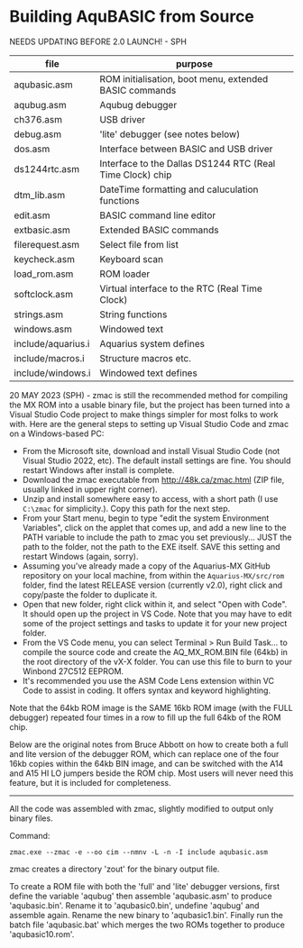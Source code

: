 Building AquBASIC from Source 
=============================

NEEDS UPDATING BEFORE 2.0 LAUNCH! - SPH

| file         |    purpose   |
|------------------|-----------------------------------------------------------|
| aqubasic.asm     | ROM initialisation, boot menu, extended BASIC commands |
| aqubug.asm       | Aqubug debugger |
| ch376.asm        | USB driver |
| debug.asm        | 'lite' debugger (see notes below) |
| dos.asm          | Interface between BASIC and USB driver |
| ds1244rtc.asm    | Interface to the Dallas DS1244 RTC (Real Time Clock) chip |
| dtm_lib.asm      | DateTime formatting and caluculation functions |
| edit.asm         | BASIC command line editor |
| extbasic.asm     | Extended BASIC commands  |
| filerequest.asm  | Select file from list  |
| keycheck.asm     | Keyboard scan |
| load_rom.asm     | ROM loader  |
| softclock.asm    | Virtual interface to the RTC (Real Time Clock) |
| strings.asm       | String functions |
| windows.asm      | Windowed text |
| include/aquarius.i       | Aquarius system defines |
| include/macros.i         | Structure macros etc. |
| include/windows.i        | Windowed text defines     |   

20 MAY 2023 (SPH) - zmac is still the recommended method for compiling the MX ROM into a usable binary file, but the project has been turned into a Visual Studio Code project to make things simpler for most folks to work with. Here are the general steps to setting up Visual Studio Code and zmac on a Windows-based PC:
  - From the Microsoft site, download and install Visual Studio Code (not Visual Studio 2022, etc). The default install settings are fine. You should restart Windows after install is complete.
  - Download the zmac executable from http://48k.ca/zmac.html (ZIP file, usually linked in upper right corner).
  - Unzip and install somewhere easy to access, with a short path (I use `C:\zmac` for simplicity.). Copy this path for the next step.
  - From your Start menu, begin to type "edit the system Environment Variables", click on the applet that comes up, and add a new line to the PATH variable to include the path to zmac you set previously... JUST the path to the folder, not the path to the EXE itself. SAVE this setting and restart Windows (again, sorry).
  - Assuming you've already made a copy of the Aquarius-MX GitHub repository on your local machine, from within the `Aquarius-MX/src/rom` folder, find the latest RELEASE version (currently v2.0), right click and copy/paste the folder to duplicate it.
  - Open that new folder, right click within it, and select "Open with Code". It should open up the project in VS Code. Note that you may have to edit some of the project settings and tasks to update it for your new project folder.
  - From the VS Code menu, you can select Terminal > Run Build Task... to compile the source code and create the AQ_MX_ROM.BIN file (64kb) in the root directory of the vX-X folder. You can use this file to burn to your Winbond 27C512 EEPROM.
  - It's recommended you use the ASM Code Lens extension within VC Code to assist in coding. It offers syntax and keyword highlighting.
  
Note that the 64kb ROM image is the SAME 16kb ROM image (with the FULL debugger) repeated four times in a row to fill up the full 64kb of the ROM chip.

Below are the original notes from Bruce Abbott on how to create both a full and lite version of the debugger ROM, which can replace one of the four 16kb copies within the 64kb BIN image, and can be switched with the A14 and A15 HI LO jumpers beside the ROM chip. Most users will never need this feature, but it is included for completeness.

-----------

All the code was assembled with zmac, slightly modified to output only binary files. 

Command:
```
zmac.exe --zmac -e --oo cim --nmnv -L -n -I include aqubasic.asm
```

zmac creates a directory 'zout' for the binary output file. 

To create a ROM file with both the 'full' and 'lite' debugger versions, first define the variable 'aqubug' then assemble 'aqubasic.asm' to produce 'aqubasic.bin'. Rename it to 'aqubasic0.bin', undefine 'aqubug' and assemble again. Rename the new binary to 'aqubasic1.bin'. Finally run the batch file 'aqubasic.bat' which merges the two ROMs together to produce 'aqubasic10.rom'.
